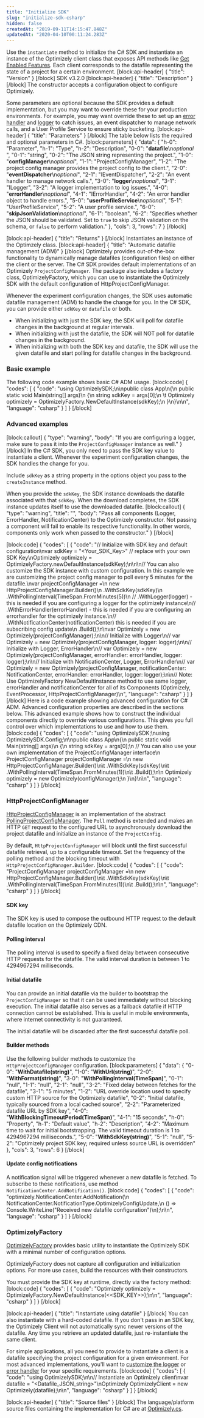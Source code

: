 ```yaml
---
title: "Initialize SDK"
slug: "initialize-sdk-csharp"
hidden: false
createdAt: "2019-09-11T14:15:47.848Z"
updatedAt: "2020-04-10T00:11:24.283Z"
---
```

Use the `instantiate` method to initialize the C# SDK and instantiate an instance of the Optimizely client class that exposes API methods like [Get Enabled Features](doc:get-enabled-features-csharp). Each client corresponds to the datafile representing the state of a project for a certain environment.
[block:api-header]
{
  "title": "Version"
}
[/block]
SDK v3.2.0
[block:api-header]
{
  "title": "Description"
}
[/block]
The constructor accepts a configuration object to configure Optimizely.

Some parameters are optional because the SDK provides a default implementation, but you may want to override these for your production environments. For example, you may want override these to set up an [error handler](doc:customize-error-handler-csharp) and [logger](doc:customize-logger-csharp) to catch issues, an event dispatcher to manage network calls, and a User Profile Service to ensure sticky bucketing.
[block:api-header]
{
  "title": "Parameters"
}
[/block]
The table below lists the required and optional parameters in C#.
[block:parameters]
{
  "data": {
    "h-0": "Parameter",
    "h-1": "Type",
    "h-2": "Description",
    "0-0": "**datafile**\n*optional* ",
    "0-1": "string",
    "0-2": "The JSON string representing the project.",
    "1-0": "**configManager**\n*optional*",
    "1-1": "ProjectConfigManager",
    "1-2": "The project config manager provides the project config to the client.",
    "2-0": "**eventDispatcher**\n*optional*",
    "2-1": "IEventDispatcher",
    "2-2": "An event handler to manage network calls.",
    "3-0": "**logger**\n*optional*",
    "3-1": "ILogger",
    "3-2": "A logger implementation to log issues.",
    "4-0": "**errorHandler**\n*optional*",
    "4-1": "IErrorHandler",
    "4-2": "An error handler object to handle errors.",
    "5-0": "**userProfileService**\n*optional*",
    "5-1": "UserProfileService",
    "5-2": "A user profile service.",
    "6-0": "**skipJsonValidation**\n*optional*",
    "6-1": "boolean",
    "6-2": "Specifies whether the JSON should be validated. Set to `true` to skip JSON validation on the schema, or `false` to perform validation."
  },
  "cols": 3,
  "rows": 7
}
[/block]

[block:api-header]
{
  "title": "Returns"
}
[/block]
Instantiates an instance of the Optimzely class.
[block:api-header]
{
  "title": "Automatic datafile management (ADM)"
}
[/block]
Optimizely provides out-of-the-box functionality to dynamically manage datafiles (configuration files) on either the client or the server. The C# SDK provides default implementations of an Optimizely `ProjectConfigManager`. The package also includes a factory class, OptimizelyFactory, which you can use to instantiate the Optimizely SDK with the default configuration of HttpProjectConfigManager.

Whenever the experiment configuration changes, the SDK uses automatic datafile management (ADM) to handle the change for you. In the C# SDK, you can provide either `sdkKey` or `datafile` or both.

* When initializing with just the SDK key, the SDK will poll for datafile changes in the background at regular intervals.
* When initializing with just the datafile, the SDK will NOT poll for datafile changes in the background.
* When initializing with both the SDK key and datafile, the SDK will use the given datafile and start polling for datafile changes in the background.

### Basic example

The following code example shows basic C# ADM usage.
[block:code]
{
  "codes": [
    {
      "code": "using OptimizelySDK;\n\npublic class App\n{\n    public static void Main(string[] args)\n    {\n        string sdkKey = args[0];\n     \t Optimizely optimizely = OptimizelyFactory.NewDefaultInstance(sdkKey);\n    }\n}\n\n",
      "language": "csharp"
    }
  ]
}
[/block]
### Advanced examples


[block:callout]
{
  "type": "warning",
  "body": "If you are configuring a logger, make sure to pass it into the `ProjectConfigManager` instance as well."
}
[/block]
In the C# SDK, you only need to pass the SDK key value to instantiate a client. Whenever the experiment configuration changes, the SDK handles the change for you.

Include `sdkKey` as a string property in the options object you pass to the `createInstance` method.

When you provide the `sdkKey`, the SDK instance downloads the datafile associated with that `sdkKey`. When the download completes, the SDK instance updates itself to use the downloaded datafile.
[block:callout]
{
  "type": "warning",
  "title": "",
  "body": "Pass all components (Logger, ErrorHandler, NotificationCenter) to the Optimizely constructor. Not passing a component will fail to enable its respective functionality. In other words, components only work when passed to the constructor."
}
[/block]

[block:code]
{
  "codes": [
    {
      "code": "// Initialize with SDK key and default configuration\nvar sdkKey = \"<Your_SDK_Key>\" // replace with your own SDK Key\nOptimizely optimizely = OptimizelyFactory.newDefaultInstance(sdkKey);\n\n\n// You can also customize the SDK instance with custom configuration. In this example we are customizing the project config manager to poll every 5 minutes for the datafile.\nvar projectConfigManager =\n  new HttpProjectConfigManager.Builder()\n    .WithSdkKey(sdkKey)\n    .WithPollingInterval(TimeSpan.FromMinutes(5))\n // .WithLogger(logger) - this is needed if you are configuring a logger for the optimizely instance\n// .WithErrorHandler(errorHandler) - this is needed if you are configuring an errorhandler for the optimizely instance.\n// .WithNotificationCenter(notificationCenter) this is needed if you are subscribing config update\n    .Build();\n\nvar Optimizely = new Optimizely(projectConfigManager);\n\n// Initialize with Logger\n// var Optimizely = new Optimizely(projectConfigManager, logger: logger);\n\n// Initialize with Logger, ErrorHandler\n// var Optimizely = new Optimizely(projectConfigManager, errorHandler: errorHandler, logger: logger);\n\n// Initialize with NotificationCenter, Logger, ErrorHandler\n// var Optimizely = new Optimizely(projectConfigManager, notificationCenter: NotificationCenter, errorHandler: errorHandler, logger: logger);\n\n// Note: Use OptimizelyFactory NewDefaultInstance method to use same logger, errorHandler and notificationCenter for all of its Components (Optimizely, EventProcessor, HttpProjectConfigManager)\n",
      "language": "csharp"
    }
  ]
}
[/block]
Here is a code example showing advanced configuration for C# ADM. Advanced configuration properties are described in the sections below. This advanced example shows how to construct the individual components directly to override various configurations. This gives you full control over which implementations to use and how to use them.
[block:code]
{
  "codes": [
    {
      "code": "using OptimizelySDK;\nusing OptimizelySDK.Config;\n\npublic class App\n{\n    public static void Main(string[] args)\n    {\n        string sdkKey = args[0];\n        // You can also use your own implementation of the ProjectConfigManager interface\n        ProjectConfigManager projectConfigManager =\n        new HttpProjectConfigManager.Builder()\n\t   .WithSdkKey(sdkKey)\n\t   .WithPollingInterval(TimeSpan.FromMinutes(1))\n\t   .Build();\n\n       Optimizely optimizely = new Optimizely(configManager);\n    }\n}\n\n",
      "language": "csharp"
    }
  ]
}
[/block]
### HttpProjectConfigManager

[HttpProjectConfigManager](https://github.com/optimizely/csharp-sdk/blob/fahad/dfm-readme/OptimizelySDK/Config/HttpProjectConfigManager.cs) is an implementation of the abstract [PollingProjectConfigManager](https://github.com/optimizely/csharp-sdk/blob/master/OptimizelySDK/Config/PollingProjectConfigManager.cs). The `Poll` method is extended and makes an HTTP `GET` request to the configured URL to asynchronously download the project datafile and initialize an instance of the `ProjectConfig`.

By default, `HttpProjectConfigManager` will block until the first successful datafile retrieval, up to a configurable timeout. Set the frequency of the polling method and the blocking timeout with `HttpProjectConfigManager.Builder`.
[block:code]
{
  "codes": [
    {
      "code": "ProjectConfigManager projectConfigManager =\n        new HttpProjectConfigManager.Builder()\n\t .WithSdkKey(sdkKey)\n\t .WithPollingInterval(TimeSpan.FromMinutes(1))\n\t .Build();\n\n",
      "language": "csharp"
    }
  ]
}
[/block]
#### SDK key

The SDK key is used to compose the outbound HTTP request to the default datafile location on the Optimizely CDN.

#### Polling interval

The polling interval is used to specify a fixed delay between consecutive HTTP requests for the datafile. The valid interval duration is between 1 to 4294967294 milliseconds.

#### Initial datafile

You can provide an initial datafile via the builder to bootstrap the `ProjectConfigManager` so that it can be used immediately without blocking execution. The initial datafile also serves as a fallback datafile if HTTP connection cannot be established. This is useful in mobile environments, where internet connectivity is not guaranteed.

The initial datafile will be discarded after the first successful datafile poll.

#### Builder methods

Use the following builder methods to customize the `HttpProjectConfigManager` configuration.
[block:parameters]
{
  "data": {
    "0-0": "**WithDatafile(string)**",
    "1-0": "**WithUrl(string)**",
    "2-0": "**WithFormat(string)**",
    "3-0": "**WithPollingInterval(TimeSpan)**",
    "0-1": "null",
    "1-1": "null",
    "2-1": "null",
    "3-2": "Fixed delay between fetches for the datafile",
    "3-1": "5 minutes",
    "1-2": "URL override location used to specify custom HTTP source for the Optimizely datafile",
    "0-2": "Initial datafile, typically sourced from a local cached source",
    "2-2": "Parameterized datafile URL by SDK key",
    "4-0": "**WithBlockingTimeoutPeriod(TimeSpan)**",
    "4-1": "15 seconds",
    "h-0": "Property",
    "h-1": "Default value",
    "h-2": "Description",
    "4-2": "Maximum time to wait for initial bootstrapping. The valid timeout duration is 1 to 4294967294 milliseconds.",
    "5-0": "**WithSdkKey(string)**",
    "5-1": "null",
    "5-2": "Optimizely project SDK key; required unless source URL is overridden"
  },
  "cols": 3,
  "rows": 6
}
[/block]
#### Update config notifications

A notification signal will be triggered whenever a new datafile is fetched. To subscribe to these notifications, use method `NotificationCenter.AddNotification()`.
[block:code]
{
  "codes": [
    {
      "code": "optimizely.NotificationCenter.AddNotification(\n    NotificationCenter.NotificationType.OptimizelyConfigUpdate,\n    () => Console.WriteLine(\"Received new datafile configuration\")\n);\n\n",
      "language": "csharp"
    }
  ]
}
[/block]
### OptimizelyFactory

[OptimizelyFactory](https://github.com/optimizely/csharp-sdk/blob/fahad/dfm-readme/OptimizelySDK/OptimizelyFactory.cs) provides basic utility to instantiate the Optimizely SDK with a minimal number of configuration options.

OptimizelyFactory does not capture all configuration and initialization options. For more use cases, build the resources with their constructors.

You must provide the SDK key at runtime, directly via the factory method:
[block:code]
{
  "codes": [
    {
      "code": "Optimizely optimizely = OptimizelyFactory.NewDefaultInstance(<<SDK_KEY>>);\n\n",
      "language": "csharp"
    }
  ]
}
[/block]

[block:api-header]
{
  "title": "Instantiate using datafile"
}
[/block]
You can also instantiate with a hard-coded datafile. If you don't pass in an SDK key, the Optimizely Client will not automatically sync newer versions of the datafile. Any time you retrieve an updated datafile, just re-instantiate the same client.

For simple applications, all you need to provide to instantiate a client is a datafile specifying the project configuration for a given environment. For most advanced implementations, you'll want to [customize the logger](doc:customize-logger-csharp) or [error handler](doc:customize-error-handler-csharp) for your specific requirements.
[block:code]
{
  "codes": [
    {
      "code": "using OptimizelySDK;\n\n// Instantiate an Optimizely client\nvar datafile = \"<Datafile_JSON_string>\"\nOptimizely OptimizelyClient = new Optimizely(datafile);\n\n",
      "language": "csharp"
    }
  ]
}
[/block]

[block:api-header]
{
  "title": "Source files"
}
[/block]
The language/platform source files containing the implementation for C# are at [Optimizely.cs](https://github.com/optimizely/csharp-sdk/blob/master/OptimizelySDK/Optimizely.cs).
